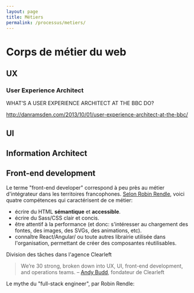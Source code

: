 ```yaml
---
layout: page
title: Métiers
permalink: /processus/metiers/
---
```


# Corps de métier du web

## UX

### User Experience Architect

WHAT’S A USER EXPERIENCE ARCHITECT AT THE BBC DO?

http://danramsden.com/2013/10/01/user-experience-architect-at-the-bbc/

## UI

## Information Architect

## Front-end development

Le terme "front-end developer" correspond à peu près au métier d'intégrateur dans les territoires francophones. [Selon Robin Rendle](https://robinrendle.com/notes/i-dont-believe-in-full-stack-engineering/), voici quatre compétences qui caractérisent de ce métier:

- écrire du HTML **sémantique** et **accessible**.
- écrire du Sass/CSS clair et concis.
- être attentif à la performance (et donc: s'intéresser au chargement des fontes, des images, des SVGs, des animations, etc).
- connaître React/Angular/ ou toute autres librairie utilisée dans l'organisation, permettant de créer des composantes réutilisables.

Division des tâches dans l'agence Clearleft

> We’re 30 strong, broken down into UX, UI, front-end development, and operations teams. – [Andy Budd](https://www.invisionapp.com/blog/inside-design-clearleft/), fondateur de Clearleft

Le mythe du "full-stack engineer", par Robin Rendle: 